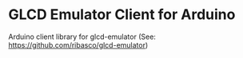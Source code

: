 # GLCD Emulator Client for Arduino

Arduino client library for glcd-emulator (See: https://github.com/ribasco/glcd-emulator)
